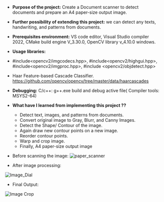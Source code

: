- **Purpose of the project:** Create a Document scanner to detect documents and prepare an A4 paper-size output image.
 
- **Further possibility of extending this project:** we can detect any texts, handwriting, and patterns from documents.
 
- **Prerequisites environment:** VS code editor, Visual Studio compiler 2022,  CMake build engine V_3.30.0, OpenCV library v_4.10.0 windows.

- **Usage libraries:**
 - #include<opencv2/imgcodecs.hpp>,  #include<opencv2/highgui.hpp>, #include<opencv2/imgproc.hpp>, #include <opencv2/objdetect.hpp>
 - Haar Feature-based Cascade Classifier. https://github.com/opencv/opencv/tree/master/data/haarcascades

- **Debugging:**  C/c++: g++.exe build and debug active file( Compiler tools: MSYS2-64)

- **What have I learned from implementing this project ??**
  - Detect text, images, and patterns from documents.
  - Convert original image to Gray, Blurr, and Canny Images.
  - Detect the Shape/ Contour of the image.
  - Again draw new contour points on a new image.
  - Reorder contour points.
  - Warp and crop image.
  - Finally, A4 paper-size output image
  
- Before scanning the image:
![paper_scanner](https://github.com/abulzunayed/C_plus_plus_Projects/assets/122612945/05456762-f5d0-423a-bee6-b289eec0df2d)

- After image processing:

![Image_Dial](https://github.com/abulzunayed/C_plus_plus_Projects/assets/122612945/c3a20351-24e5-40ec-85b1-47dbb85d9747)

- Final Output:

  
![Image Crop](https://github.com/abulzunayed/C_plus_plus_Projects/assets/122612945/62a72417-890f-4543-9fbf-4bd2848a2152)

